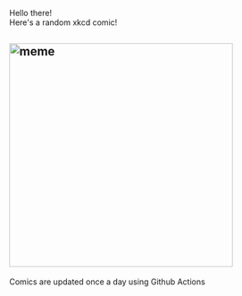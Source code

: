 Hello there! <br>Here's a random xkcd comic!<br>
## <img src="https://imgs.xkcd.com/comics/russells_teapot.png" alt="meme" width="400"/><br>
Comics are updated once a day using Github Actions